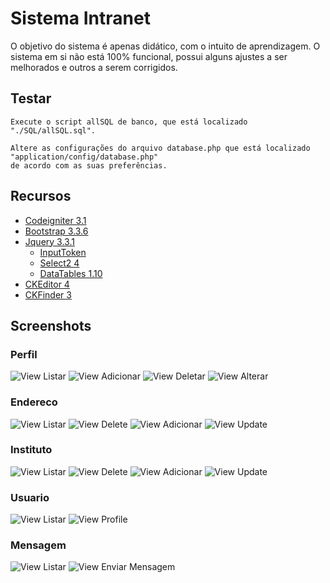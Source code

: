# Sistema Intranet

O objetivo do sistema é apenas didático, com o intuito de aprendizagem. O sistema em si não está 100% funcional, possui alguns ajustes a ser melhorados e outros a serem corrigidos.

## Testar

```
Execute o script allSQL de banco, que está localizado  "./SQL/allSQL.sql".
```

```
Altere as configurações do arquivo database.php que está localizado "application/config/database.php" 
de acordo com as suas preferências.
```

## Recursos
 - [Codeigniter 3.1](https://codeigniter.com/)
 - [Bootstrap 3.3.6](https://bootstrapdocs.com/v3.3.6/docs/getting-started/)
 - [Jquery 3.3.1](https://jquery.com/)
    * [InputToken](https://loopj.com/jquery-tokeninput/)
    * [Select2 4](https://select2.org/)
    * [DataTables 1.10](https://datatables.net/)
 - [CKEditor 4](https://ckeditor.com/ckeditor-4/)
 - [CKFinder 3](https://ckeditor.com/docs/ckfinder/ckfinder3/)


## Screenshots

### Perfil
![View Listar](assets/Screenshots_Readme/perfil/perfil_view_listar.png?w=512)
![View Adicionar](assets/Screenshots_Readme/perfil/perfil_view_adicionar.png?w=512)
![View Deletar](assets/Screenshots_Readme/perfil/perfil_view_delete.png)
![View Alterar](assets/Screenshots_Readme/perfil/perfil_view_update.png)

### Endereco
![View Listar](assets/Screenshots_Readme/endereco/endereco_view_adicionar.png)
![View Delete](assets/Screenshots_Readme/endereco/endereco_view_delete.png)
![View Adicionar](assets/Screenshots_Readme/endereco/endereco_view_adicionar.png)
![View Update](assets/Screenshots_Readme/endereco/endereco_view_update.png)

### Instituto
![View Listar](assets/Screenshots_Readme/Instituto/instituto_view_adicionar.png)
![View Delete](assets/Screenshots_Readme/Instituto/instituto_view_delete.png)
![View Adicionar](assets/Screenshots_Readme/Instituto/instituto_view_adicionar.png)
![View Update](assets/Screenshots_Readme/Instituto/instituto_view_update.png)

### Usuario
![View Listar](assets/Screenshots_Readme/usuario/usuario_view_listar.png)
![View Profile](assets/Screenshots_Readme/usuario/usuario_view_profile.png)

### Mensagem
![View Listar](assets/Screenshots_Readme/mensagem/mailbox_view_listar.png)
![View Enviar Mensagem](assets/Screenshots_Readme/mensagem/mailbox_view_enviar_mensagem.png)
